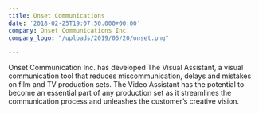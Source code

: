 ```yaml
---
title: Onset Communications
date: '2018-02-25T19:07:50.000+00:00'
company: Onset Communications Inc.
company_logo: "/uploads/2019/05/20/onset.png"

---
```

Onset Communication Inc. has developed The Visual Assistant, a visual communication tool that reduces miscommunication, delays and mistakes on film and TV production sets. The Video Assistant has the potential to become an essential part of any production set as it streamlines the communication process and unleashes the customer’s creative vision.